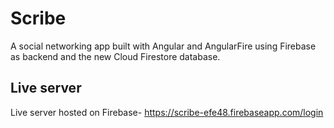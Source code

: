 # Scribe

A social networking app built with Angular and AngularFire using Firebase as backend and the new Cloud Firestore database.

## Live server

Live server hosted on Firebase-
  https://scribe-efe48.firebaseapp.com/login
